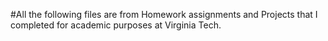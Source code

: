 #All the following files are from Homework assignments and Projects that I completed for academic purposes at Virginia Tech.
